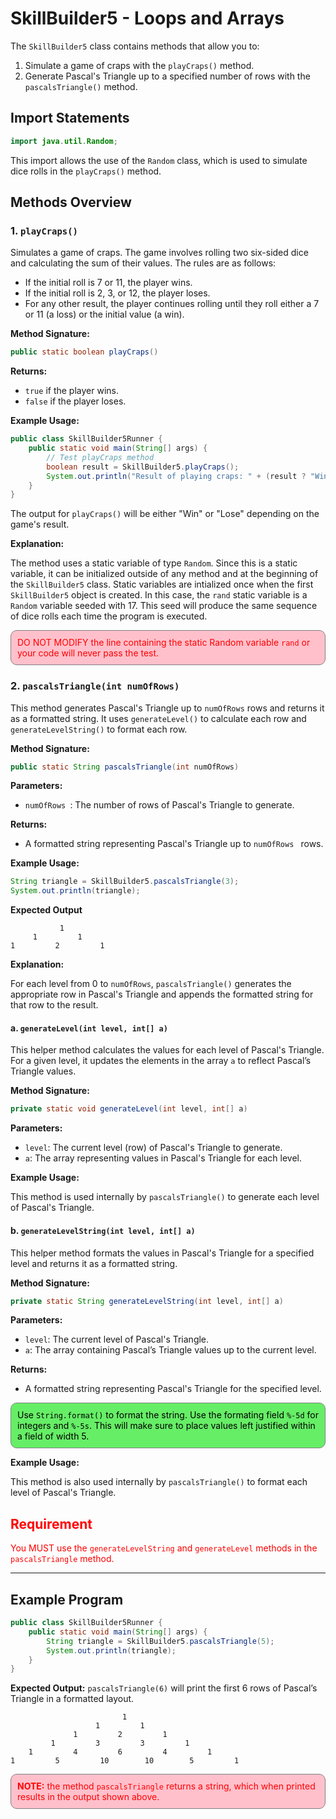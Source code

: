 
# SkillBuilder5 - Loops and Arrays

The `SkillBuilder5` class contains methods that allow you to:

1. Simulate a game of craps with the `playCraps()` method.
2. Generate Pascal's Triangle up to a specified number of rows with the `pascalsTriangle()` method.

## Import Statements

```java
import java.util.Random;
```

This import allows the use of the `Random` class, which is used to simulate dice rolls in the `playCraps()` method.

## Methods Overview

### 1. `playCraps()`

Simulates a game of craps. The game involves rolling two six-sided dice and calculating the sum of their values. The rules are as follows:

- If the initial roll is 7 or 11, the player wins.
- If the initial roll is 2, 3, or 12, the player loses.
- For any other result, the player continues rolling until they roll either a 7 or 11 (a loss) or the initial value (a win).

**Method Signature:**

```java
public static boolean playCraps()
```

**Returns:**

- `true` if the player wins.
- `false` if the player loses.

**Example Usage:**

```java
public class SkillBuilder5Runner {
    public static void main(String[] args) {
        // Test playCraps method
        boolean result = SkillBuilder5.playCraps();
        System.out.println("Result of playing craps: " + (result ? "Win" : "Lose"));
    }
}

```

The output for `playCraps()` will be either "Win" or "Lose" depending on the game's result.

**Explanation:**

The method uses a static variable of type `Random`.  Since this is a static variable, it can be initialized outside of any method and at the beginning of the `SkillBuilder5` class.  Static variables are intialized once when the first `SkillBuilder5` object is created.  In this case, the `rand` static variable is a `Random` variable seeded with 17. This seed will produce the same sequence of dice rolls each time the program is executed.

<div style="background-color:pink; color:red; padding: 10px; border-radius:10px; border:1px solid gray;">
DO NOT MODIFY the line containing the static Random variable <code>rand</code> or your code will never pass the test.
</div>

### 2. `pascalsTriangle(int numOfRows)`

This method generates Pascal's Triangle up to `numOfRows` rows and returns it as a formatted string. It uses `generateLevel()` to calculate each row and `generateLevelString()` to format each row.

**Method Signature:**

```java
public static String pascalsTriangle(int numOfRows)
```

**Parameters:**

- `numOfRows `: The number of rows of Pascal's Triangle to generate.

**Returns:**

- A formatted string representing Pascal's Triangle up to `numOfRows ` rows.

**Example Usage:**

```java
String triangle = SkillBuilder5.pascalsTriangle(3);
System.out.println(triangle);
```

**Expected Output**

```
           1         
     1         1         
1         2         1         
```

**Explanation:**

For each level from 0 to `numOfRows`, `pascalsTriangle()` generates the appropriate row in Pascal's Triangle and appends the formatted string for that row to the result.


#### a. `generateLevel(int level, int[] a)`

This helper method calculates the values for each level of Pascal's Triangle. For a given level, it updates the elements in the array `a` to reflect Pascal’s Triangle values.

**Method Signature:**

```java
private static void generateLevel(int level, int[] a)
```

**Parameters:**

- `level`: The current level (row) of Pascal's Triangle to generate.
- `a`: The array representing values in Pascal's Triangle for each level.

**Example Usage:**

This method is used internally by `pascalsTriangle()` to generate each level of Pascal's Triangle.

#### b. `generateLevelString(int level, int[] a)`

This helper method formats the values in Pascal's Triangle for a specified level and returns it as a formatted string.

**Method Signature:**

```java
private static String generateLevelString(int level, int[] a)
```

**Parameters:**

- `level`: The current level of Pascal's Triangle.
- `a`: The array containing Pascal’s Triangle values up to the current level.  


**Returns:**

- A formatted string representing Pascal's Triangle for the specified level.

<div style="background-color:#66ee66; color:black; padding: 10px; border-radius:10px; border:1px solid gray;">
Use <code>String.format()</code> to format the string.  Use the formating field <code>%-5d</code> for integers and <code>%-5s</code>.  This will make sure to place values left justified within a field of width 5.
</div>

**Example Usage:**

This method is also used internally by `pascalsTriangle()` to format each level of Pascal's Triangle.

<h2 style="color:red;">Requirement</h2>

<p style="color:red;">
You MUST use the <code>generateLevelString</code> and <code>generateLevel</code> methods in the <code>pascalsTriangle</code> method.
</p>

---

## Example Program

```java
public class SkillBuilder5Runner {
    public static void main(String[] args) {
        String triangle = SkillBuilder5.pascalsTriangle(5);
        System.out.println(triangle);
    }
}
```

**Expected Output:**
 `pascalsTriangle(6)` will print the first 6 rows of Pascal’s Triangle in a formatted layout.
 
 ```
                          1         
                    1         1         
               1         2         1         
          1         3         3         1         
     1         4         6         4         1         
1         5         10        10        5         1         
 ```
 
<div style="background-color:pink; color:red; padding: 10px; border-radius:10px; border:1px solid gray;">
<strong>NOTE:</strong> the method <code>pascalsTriangle</code> returns a string, which when printed results in the output shown above.
</div>